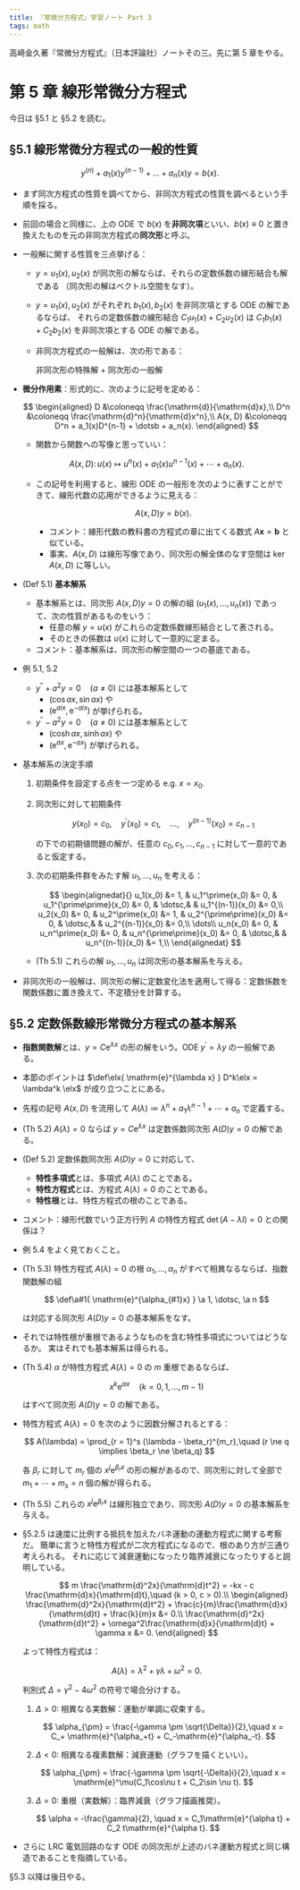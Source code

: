 ```yaml
---
title: 『常微分方程式』学習ノート Part 3
tags: math
---
```


高崎金久著『常微分方程式』（日本評論社）ノートその三。先に第 5 章をやる。

# 第 5 章 線形常微分方程式

今日は §5.1 と §5.2 を読む。

## §5.1 線形常微分方程式の一般的性質

$$
y^{(n)} + a_1(x)y^{(n-1)} + \dotsc + a_n(x)y = b(x).
$$

* まず同次方程式の性質を調べてから、非同次方程式の性質を調べるという手順を採る。
* 前回の場合と同様に、上の ODE で $b(x)$ を**非同次項**といい、$b(x) \equiv 0$ と置き換えたものを元の非同次方程式の**同次形**と呼ぶ。
* 一般解に関する性質を三点挙げる：
  * $y = u_1(x), u_2(x)$ が同次形の解ならば、それらの定数係数の線形結合も解である
    （同次形の解はベクトル空間をなす）。
  * $y = u_1(x), u_2(x)$ がそれぞれ $b_1(x), b_2(x)$ を非同次項とする ODE の解であるならば、
    それらの定数係数の線形結合 $C_1u_1(x) + C_2u_2(x)$ は $C_1b_1(x) + C_2b_2(x)$ を非同次項とする ODE の解である。
  * 非同次方程式の一般解は、次の形である：

    非同次形の特殊解 + 同次形の一般解

* **微分作用素**：形式的に、次のように記号を定める：

  $$
  \begin{aligned}
  D &\coloneqq \frac{\mathrm{d}}{\mathrm{d}x},\\
  D^n &\coloneqq \frac{\mathrm{d}^n}{\mathrm{d}x^n},\\
  A(x, D) &\coloneqq D^n + a_1(x)D^{n-1} + \dotsb + a_n(x).
  \end{aligned}
  $$

  * 関数から関数への写像と思っていい：

  $$
  A(x, D) \colon u(x) \longmapsto u^{n}(x) + a_1(x)u^{n-1}(x) + \dotsb + a_n(x).
  $$

  * この記号を利用すると、線形 ODE の一般形を次のように表すことができて、線形代数の応用ができるように見える：

    $$
    A(x, D)y = b(x).
    $$

    * コメント：線形代数の教科書の方程式の章に出てくる数式 $A\bm x = \bm b$ と似ている。
    * 事実、$A(x, D)$ は線形写像であり、同次形の解全体のなす空間は $\ker A(x, D)$ に等しい。

* (Def 5.1) **基本解系**
  * 基本解系とは、同次形 $A(x, D)y = 0$ の解の組 $(u_1(x), \dotsc, u_n(x))$ であって、次の性質があるものをいう：
    * 任意の解 $y = u(x)$ がこれらの定数係数線形結合として表される。
    * そのときの係数は $u(x)$ に対して一意的に定まる。
  * コメント：基本解系は、同次形の解空間の一つの基底である。

* 例 5.1, 5.2
  * $y^{\prime\prime} + a^2y = 0\quad(a \ne 0)$ には基本解系として
    * $(\cos ax, \sin ax)$ や
    * $(\mathrm{e}^{aix}, \mathrm{e}^{-aix})$ が挙げられる。
  * $y^{\prime\prime} - a^2y = 0\quad(a \ne 0)$ には基本解系として
    * $(\cosh ax, \sinh ax)$ や
    * $(\mathrm{e}^{ax}, \mathrm{e}^{-ax})$ が挙げられる。

* 基本解系の決定手順
  1. 初期条件を設定する点を一つ定める e.g. $x = x_0.$
  2. 同次形に対して初期条件

     $$
     y(x_0) = c_0,\quad
     y^\prime (x_0) = c_1,\quad
     \dotsc,\quad
     y^{(n-1)}(x_0) = c_{n-1}
     $$


     の下での初期値問題の解が、任意の $c_0, c_1, \dotsc, c_{n-1}$ に対して一意的であると仮定する。
  3. 次の初期条件群をみたす解 $u_1, \dotsc, u_n$ を考える：

     $$
     \begin{alignedat}{}
         u_1(x_0) &= 1, & u_1^\prime(x_0) &= 0, & u_1^{\prime\prime}(x_0) &= 0, & \dotsc,& & u_1^{(n-1)}(x_0) &= 0,\\
         u_2(x_0) &= 0, & u_2^\prime(x_0) &= 1, & u_2^{\prime\prime}(x_0) &= 0, & \dotsc,& & u_2^{(n-1)}(x_0) &= 0,\\
         \dots\\
         u_n(x_0) &= 0, & u_n^\prime(x_0) &= 0, & u_n^{\prime\prime}(x_0) &= 0, & \dotsc,& & u_n^{(n-1)}(x_0) &= 1,\\
     \end{alignedat}
     $$

  * (Th 5.1) これらの解 $u_1, \dotsc, u_n$ は同次形の基本解系を与える。
* 非同次形の一般解は、同次形の解に定数変化法を適用して得る：定数係数を関数係数に置き換えて、不定積分を計算する。

## §5.2 定数係数線形常微分方程式の基本解系

* **指数関数解**とは、$y = C \mathrm{e}^{\lambda x}$ の形の解をいう。ODE $y^\prime = \lambda y$ の一般解である。
* 本節のポイントは $\def\elx{ \mathrm{e}^{\lambda x} } D^k\elx  = \lambda^k \elx$ が成り立つことにある。
* 先程の記号 $A(x, D)$ を流用して $A(\lambda) \coloneqq \lambda^n + a_1 \lambda^{n-1} + \dotsb + a_n$ で定義する。
* (Th 5.2) $A(\lambda) = 0$ ならば $y = C\mathrm{e}^{\lambda x}$ は定数係数同次形 $A(D)y = 0$ の解である。
* (Def 5.2) 定数係数同次形 $A(D)y = 0$ に対応して、
  * **特性多項式**とは、多項式 $A(\lambda)$ のことである。
  * **特性方程式**とは、方程式 $A(\lambda) = 0$ のことである。
  * **特性根**とは、特性方程式の根のことである。
* コメント：線形代数でいう正方行列 $A$ の特性方程式 $\det(A - \lambda I) = 0$ との関係は？
* 例 5.4 をよく見ておくこと。
* (Th 5.3) 特性方程式 $A(\lambda) = 0$ の根 $\alpha_1, \dotsc, \alpha_n$ がすべて相異なるならば、指数関数解の組

  $$
  \def\a#1{ \mathrm{e}^{\alpha_{#1}x} }
  \a 1, \dotsc, \a n
  $$

  は対応する同次形 $A(D)y = 0$ の基本解系をなす。

* それでは特性根が重根であるようなものを含む特性多項式についてはどうなるか。
  実はそれでも基本解系は得られる。

* (Th 5.4) $\alpha$ が特性方程式 $A(\lambda) = 0$ の $m$ 重根であるならば、

  $$
  x^k \mathrm{e}^{\alpha x}\quad(k = 0, 1, \dotsc, m - 1)
  $$

  はすべて同次形 $A(D)y = 0$ の解である。

* 特性方程式 $A(\lambda) = 0$ を次のように因数分解されるとする：

  $$
  A(\lambda) = \prod_{r = 1}^s (\lambda - \beta_r)^{m_r},\quad (r \ne q \implies \beta_r \ne \beta_q)
  $$

  各 $\beta_r$ に対して $m_r$ 個の $x^j \mathrm{e}^{\beta_r x}$ の形の解があるので、同次形に対して全部で
  $m_1 + \dotsb + m_s = n$ 個の解が得られる。

* (Th 5.5) これらの $x^j \mathrm{e}^{\beta_r x}$ は線形独立であり、同次形 $A(D)y = 0$ の基本解系を与える。

* §5.2.5 は速度に比例する抵抗を加えたバネ運動の運動方程式に関する考察だ。
  簡単に言うと特性方程式が二次方程式になるので、根のあり方が三通り考えられる。
  それに応じて減衰運動になったり臨界減衰になったりすると説明している。

  $$
  m \frac{\mathrm{d}^2x}{\mathrm{d}t^2} = -kx - c \frac{\mathrm{d}x}{\mathrm{d}t},\quad (k > 0, c > 0).\\
  \begin{aligned}
  \frac{\mathrm{d}^2x}{\mathrm{d}t^2} + \frac{c}{m}\frac{\mathrm{d}x}{\mathrm{d}t} + \frac{k}{m}x &= 0.\\
  \frac{\mathrm{d}^2x}{\mathrm{d}t^2} + \omega^2\frac{\mathrm{d}x}{\mathrm{d}t} + \gamma x &= 0.
  \end{aligned}
  $$

  よって特性方程式は：

  $$
  A(\lambda) = \lambda^2 + \gamma\lambda + \omega^2 = 0.
  $$

  判別式 $\Delta = \gamma^2 - 4\omega^2$ の符号で場合分けする。
  1. $\Delta > 0:$ 相異なる実数解：運動が単調に収束する。

     $$
     \alpha_{\pm} = \frac{-\gamma \pm \sqrt{\Delta}}{2},\quad x = C_+ \mathrm{e}^{\alpha_+t} + C_-\mathrm{e}^{\alpha_-t}.
     $$

  2. $\Delta < 0:$ 相異なる複素数解：減衰運動（グラフを描くといい）。

     $$
     \alpha_{\pm} = \frac{-\gamma \pm \sqrt{-\Delta}i}{2},\quad x = \mathrm{e}^\mu(C_1\cos\nu t + C_2\sin \nu t).
     $$

  3. $\Delta = 0:$ 重根（実数解）：臨界減衰（グラフ描画推奨）。

     $$
     \alpha = -\frac{\gamma}{2}, \quad x = C_1\mathrm{e}^{\alpha t} + C_2 t\mathrm{e}^{\alpha t}.
     $$

* さらに LRC 電気回路のなす ODE の同次形が上述のバネ運動方程式と同じ構造であることを指摘している。

§5.3 以降は後日やる。
